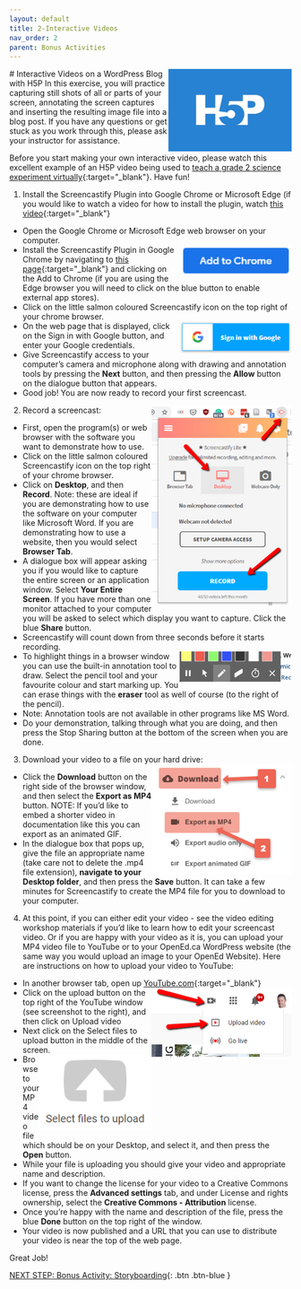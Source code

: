 ```yaml
---
layout: default
title: 2-Interactive Videos
nav_order: 2
parent: Bonus Activities
---
```

<img src="images/h5p.png" style="float:right;width:220px" alt="H5P logo"> 
# Interactive Videos on a WordPress Blog with H5P
In this exercise, you will practice capturing still shots of all or parts of your screen, annotating the screen captures and inserting the resulting image file into a blog post. If you have any questions or get stuck as you work through this, please ask your instructor for assistance.

Before you start making your own interactive video, please watch this excellent example of an H5P video being used to [teach a grade 2 science experiment virtually](https://brittanyseducblog.opened.ca/2020/10/03/science-demonstration-video){:target="_blank"}. Have fun!  

1. Install the Screencastify Plugin into Google Chrome or Microsoft Edge (if you would like to watch a video for how to install the plugin, watch [this video](http://bit.ly/2mtNP3E){:target="_blank"}
- Open the Google Chrome or Microsoft Edge web browser on your computer.   
- <img src="images/screencastify-02.png" style="float:right;width:200px" alt="Add to Chrome button">  Install the Screencastify Plugin in Google Chrome by navigating to [this page](https://chrome.google.com/webstore/detail/screencastify-screen-vide/mmeijimgabbpbgpdklnllpncmdofkcpn?hl=en){:target="_blank"} and clicking on the Add to Chrome (if you are using the Edge browser you will need to click on the blue button to enable external app stores).
- Click on the little salmon coloured Screencastify icon on the top right of your chrome browser.
- <img src="images/screencastify-03.png" style="float:right;width:200px" alt="Google sign in picture">  On the web page that is displayed, click on the Sign in with Google button, and enter your Google credentials.
- Give Screencastify access to your computer’s camera and microphone along with drawing and annotation tools by pressing the **Next** button, and then pressing the **Allow** button on the dialogue button that appears.
- Good job! You are now ready to record your first screencast.

2. Record a screencast: <img src="images/screencastify-04.png" style="float:right;width:250px" alt="Recording menu"> 
- First, open the program(s) or web browser with the software you want to demonstrate how to use.
- Click on the little salmon coloured Screencastify icon on the top right of your chrome browser. 
- Click on **Desktop**, and then **Record**. Note: these are ideal if you are demonstrating how to use the software on your computer like Microsoft Word. If you are demonstrating how to use a website, then you would select **Browser Tab**. 
- A dialogue box will appear asking you if you would like to capture the entire screen or an application window. Select **Your Entire Screen**. If you have more than one monitor attached to your computer you will be asked to select which display you want to capture. Click the blue **Share** button.
- Screencastify will count down from three seconds before it starts recording.
- <img src="images/screencastify-05.png" style="float:right;width:200px" alt="editing menu with eraser">  To highlight things in a browser window you can use the built-in annotation tool to draw. Select the pencil tool and your favourite colour and start marking up. You can erase things with the **eraser** tool as well of course (to the right of the pencil). 
- Note: Annotation tools are not available in other programs like MS Word.
- Do your demonstration, talking through what you are doing, and then press the Stop Sharing button at the bottom of the screen when you are done.

3. Download your video to a file on your hard drive: <img src="images/screencastify-06.png" style="float:right;width:250px" alt="export mp4 and download button"> 
- Click the **Download** button on the right side of the browser window, and then select the **Export as MP4** button. NOTE: If you’d like to embed a shorter video in documentation like this you can export as an animated GIF.
- In the dialogue box that pops up, give the file an appropriate name (take care not to delete the .mp4 file extension), **navigate to your Desktop folder**, and then press the **Save** button. It can take a few minutes for Screencastify to create the MP4 file for you to download to your computer.

4. At this point, if you can either edit your video - see the video editing workshop materials if you’d like to learn how to edit your screencast video. Or if you are happy with your video as it is, you can upload your MP4 video file to YouTube or to your OpenEd.ca WordPress website (the same way you would upload an image to your OpenEd Website). Here are instructions on how to upload your video to YouTube:
- In another browser tab, open up [YouTube.com](https://www.youtube.com/){:target="_blank"}
- <img src="images/screencastify-07.png" style="float:right;width:250px" alt="upload button">  Click on the upload button on the top right of the YouTube window (see screenshot to the right), and then click on Upload video
- Next click on the Select files to upload button in the middle of the screen. 
- <img src="images/screencastify-08.png" style="float:right;width:200px" alt="select files to upload icon"> Browse to your MP4 video file which should be on your Desktop, and select it, and then press the **Open** button.
- While your file is uploading you should give your video and appropriate name and description. 
- If you want to change the license for your video to a Creative Commons license, press the **Advanced settings** tab, and under License and rights ownership, select the **Creative Commons - Attribution** license.
- Once you’re happy with the name and description of the file, press the blue **Done** button on the top right of the window.
- Your video is now published and a URL that you can use to distribute your video is near the top of the web page.<br>

Great Job!<br>

[NEXT STEP: Bonus Activity: Storyboarding](storyboarding.html){: .btn .btn-blue }
